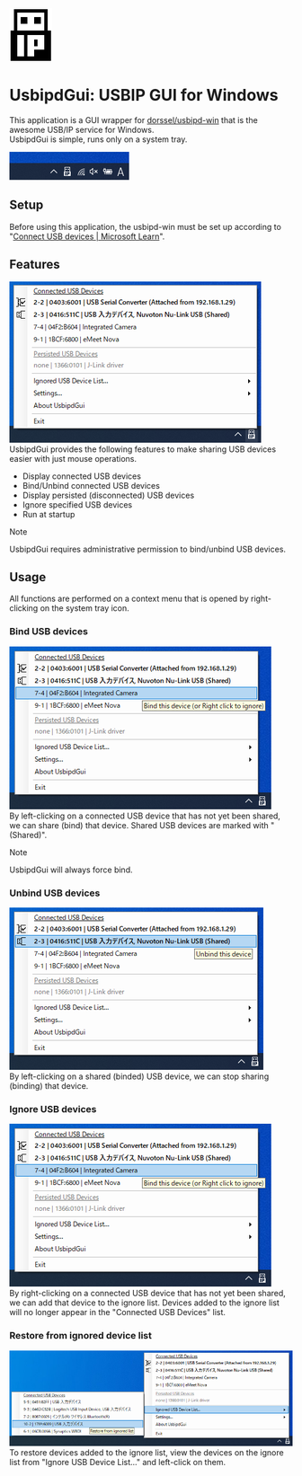 ![](images/UsbipdGuiIcon.png)

# UsbipdGui: USBIP GUI for Windows
This application is a GUI wrapper for [dorssel/usbipd-win](https://github.com/dorssel/usbipd-win) that is the awesome USB/IP service for Windows.  
UsbipdGui is simple, runs only on a system tray.

![](images/Screenshot_SystemTrayIcon.png)

## Setup
Before using this application, the usbipd-win must be set up according to "[Connect USB devices | Microsoft Learn](https://learn.microsoft.com/en-us/windows/wsl/connect-usb)".

## Features
![](images/Screenshot_ContextMenuOpen.png)  
UsbipdGui provides the following features to make sharing USB devices easier with just mouse operations.

- Display connected USB devices
- Bind/Unbind connected USB devices
- Display persisted (disconnected) USB devices
- Ignore specified USB devices
- Run at startup

> [!NOTE]
> UsbipdGui requires administrative permission to bind/unbind USB devices.

## Usage
All functions are performed on a context menu that is opened by right-clicking on the system tray icon.

### Bind USB devices
![](images/Screenshot_BindDevice.png)  
By left-clicking on a connected USB device that has not yet been shared, we can share (bind) that device.
Shared USB devices are marked with "(Shared)".  

> [!NOTE]
> UsbipdGui will always force bind.

### Unbind USB devices
![](images/Screenshot_UnbindDevice.png)  
By left-clicking on a shared (binded) USB device, we can stop sharing (binding) that device.

### Ignore USB devices
![](images/Screenshot_BindDevice.png)  
By right-clicking on a connected USB device that has not yet been shared, we can add that device to the ignore list.
Devices added to the ignore list will no longer appear in the "Connected USB Devices" list.

### Restore from ignored device list
![](images/Screenshot_IgnoredDeviceList.png)  
To restore devices added to the ignore list, view the devices on the ignore list from "Ignore USB Device List..." and left-click on them.

